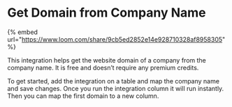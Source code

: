 # Get Domain from Company Name

{% embed url="https://www.loom.com/share/9cb5ed2852e14e928710328af8958305" %}

This integration helps get the website domain of a company from the company name. It is free and doesn’t require any premium credits.&#x20;

To get started, add the integration on a table and map the company name and save changes. Once you run the integration column it will run instantly. Then you can map the first domain to a new column.&#x20;
